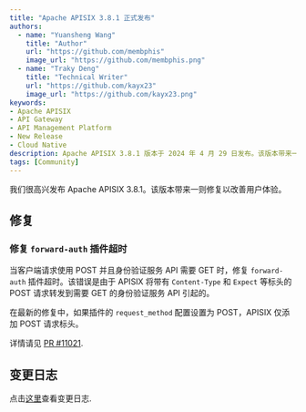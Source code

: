 ```yaml
---
title: "Apache APISIX 3.8.1 正式发布"
authors:
  - name: "Yuansheng Wang"
    title: "Author"
    url: "https://github.com/membphis"
    image_url: "https://github.com/membphis.png"
  - name: "Traky Deng"
    title: "Technical Writer"
    url: "https://github.com/kayx23"
    image_url: "https://github.com/kayx23.png"
keywords:
- Apache APISIX
- API Gateway
- API Management Platform
- New Release
- Cloud Native
description: Apache APISIX 3.8.1 版本于 2024 年 4 月 29 日发布。该版本带来一则修复。
tags: [Community]
---
```


我们很高兴发布 Apache APISIX 3.8.1。该版本带来一则修复以改善用户体验。

<!--truncate-->

## 修复

### 修复 `forward-auth` 插件超时

当客户端请求使用 POST 并且身份验证服务 API 需要 GET 时，修复 `forward-auth` 插件超时。该错误是由于 APISIX 将带有 `Content-Type` 和 `Expect` 等标头的 POST 请求转发到需要 GET 的身份验证服务 API 引起的。

在最新的修复中，如果插件的 `request_method` 配置设置为 POST，APISIX 仅添加 POST 请求标头。

详情请见 [PR #11021](https://github.com/apache/apisix/pull/11021).

## 变更日志

点击[这里](https://github.com/apache/apisix/blob/release/3.9/CHANGELOG.md#391)查看变更日志.

